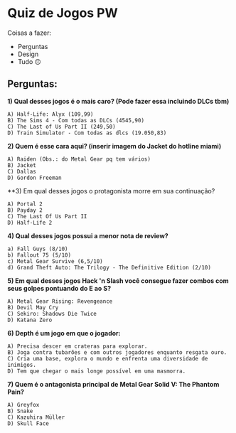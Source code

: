# Quiz de Jogos PW

Coisas a fazer:

- Perguntas
- Design
- Tudo 😐
## Perguntas:

**1) Qual desses jogos é o mais caro? (Pode fazer essa incluindo DLCs tbm)**

    A) Half-Life: Alyx (109,99)
    B) The Sims 4 - Com todas as DLCs (4545,90)
    C) The Last of Us Part II (249,50)
    D) Train Simulator - Com todas as dlcs (19.050,83)

**2) Quem é esse cara aqui? (inserir imagem do Jacket do hotline miami)**

    A) Raiden (Obs.: do Metal Gear pq tem vários)
    B) Jacket
    C) Dallas
    D) Gordon Freeman

**3) Em qual desses jogos o protagonista morre em sua continuação?

    A) Portal 2
    B) Payday 2
    C) The Last Of Us Part II
    D) Half-Life 2

**4) Qual desses jogos possui a menor nota de review?**

    a) Fall Guys (8/10)
    b) Fallout 75 (5/10)
    c) Metal Gear Survive (6,5/10)
    d) Grand Theft Auto: The Trilogy - The Definitive Edition (2/10)

**5) Em qual desses jogos Hack 'n Slash você consegue fazer combos com seus golpes pontuando do E ao S?**

    A) Metal Gear Rising: Revengeance
    B) Devil May Cry
    C) Sekiro: Shadows Die Twice
    D) Katana Zero

**6) Depth é um jogo em que o jogador:**

    A) Precisa descer em crateras para explorar.
    B) Joga contra tubarões e com outros jogadores enquanto resgata ouro.
    C) Cria uma base, explora o mundo e enfrenta uma diversidade de inimigos.
    D) Tem que chegar o mais longe possível em uma masmorra.

**7) Quem é o antagonista principal de Metal Gear Solid V: The Phantom Pain?**

    A) Greyfox
    B) Snake
    C) Kazuhira Müller
    D) Skull Face
